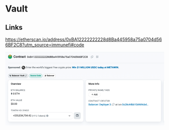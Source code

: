 # Vault


## Links

https://etherscan.io/address/0xBA12222222228d8Ba445958a75a0704d566BF2C8?utm_source=immunefi#code

![Alt text](image.png)

